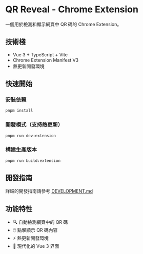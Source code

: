 # QR Reveal - Chrome Extension

一個用於檢測和顯示網頁中 QR 碼的 Chrome Extension。

## 技術棧

- Vue 3 + TypeScript + Vite
- Chrome Extension Manifest V3
- 熱更新開發環境

## 快速開始

### 安裝依賴
```bash
pnpm install
```

### 開發模式（支持熱更新）
```bash
pnpm run dev:extension
```

### 構建生產版本
```bash
pnpm run build:extension
```

## 開發指南

詳細的開發指南請參考 [DEVELOPMENT.md](./DEVELOPMENT.md)

## 功能特性

- 🔍 自動檢測網頁中的 QR 碼
- 🖱️ 點擊顯示 QR 碼內容
- ⚡ 熱更新開發環境
- 🎨 現代化的 Vue 3 界面
